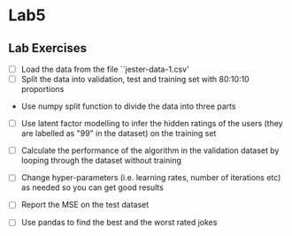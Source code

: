 # Lab5

## Lab Exercises 

- [ ] Load the data from the file ``jester-data-1.csv'
- [ ] Split the data into validation, test and training set with 80:10:10 proportions
* Use numpy split function to divide the data into three parts
- [ ] Use latent factor modelling to infer the hidden ratings of the users (they are labelled as "99" in the dataset) on the training set

- [ ] Calculate the performance of the algorithm in the validation dataset by looping through the dataset without training
- [ ] Change hyper-parameters (i.e. learning rates, number of iterations etc) as needed so you can get good results
- [ ] Report the MSE on the test dataset
- [ ] Use pandas to find the best and the worst rated jokes
